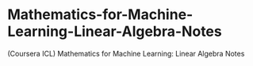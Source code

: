 # Mathematics-for-Machine-Learning-Linear-Algebra-Notes
(Coursera ICL) Mathematics for Machine Learning: Linear Algebra Notes

